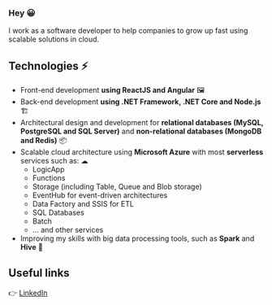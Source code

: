 ### Hey 😀

I work as a software developer to help companies to grow up fast using scalable solutions in cloud.

## Technologies ⚡
- Front-end development **using ReactJS and Angular** 🖼
- Back-end development **using .NET Framework, .NET Core and Node.js** 🏗
- Architectural design and development for **relational databases (MySQL, PostgreSQL and SQL Server)** and **non-relational databases (MongoDB and Redis)** 📦
- Scalable cloud architecture using **Microsoft Azure** with most **serverless** services such as: ☁
  - LogicApp
  - Functions
  - Storage (including Table, Queue and Blob storage)
  - EventHub for event-driven architectures
  - Data Factory and SSIS for ETL
  - SQL Databases
  - Batch
  - ... and other services
 - Improving my skills with big data processing tools, such as **Spark** and **Hive** 🚀
## Useful links
👉 [LinkedIn](https://www.linkedin.com/in/darnley-costa)
